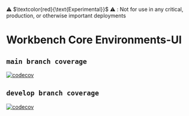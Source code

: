 ⚠️ $\textcolor{red}{\text{Experimental}}$ ⚠️ : Not for use in any critical, production, or otherwise important deployments

# Workbench Core Environments-UI
## `main branch coverage`
[![codecov](https://codecov.io/github/aws-solutions/research-service-workbench-on-aws/branch/main/graph/badge.svg?flag=workbench-core-environments-ui)](https://app.codecov.io/github/aws-solutions/research-service-workbench-on-aws/tree/main)

## `develop branch coverage`
[![codecov](https://codecov.io/github/aws-solutions/research-service-workbench-on-aws/branch/develop/graph/badge.svg?flag=workbench-core-environments-ui)](https://app.codecov.io/github/aws-solutions/research-service-workbench-on-aws/tree/develop)
